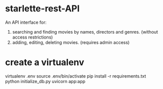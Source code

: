 # starlette-rest-API

An API interface for:
 1. searching and finding movies by names, directors and genres. (without access restrictions)
 2. adding, editing, deleting movies. (requires admin access)
 

# create a virtualenv 
virtualenv .env
source .env/bin/activate
pip install -r requirements.txt
python initialize_db.py
uvicorn app:app


 
